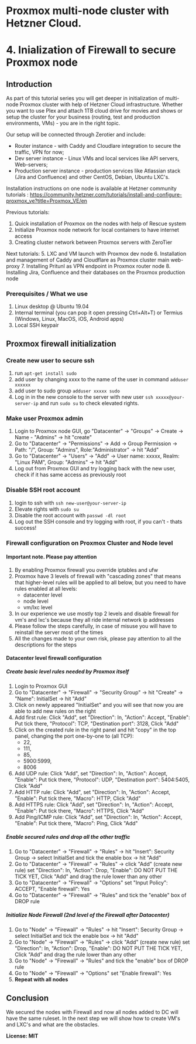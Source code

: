 # Proxmox multi-node cluster with Hetzner Cloud. 
#  4. Inialization of Firewall to secure Proxmox node
## Introduction
As part of this tutorial series you will get deeper in initialization of multi-node Proxmox cluster with help of Hetzner Cloud infrastructure. Whether you want to use Plex and attach 1TB cloud drive for movies and shows or setup the cluster for your business (routing, test and production environments, VMs) - you are in the right topic.

Our setup will be connected through Zerotier and include:
- Router instance - with Caddy and Cloudlare integration to secure the traffic, VPN for now;
- Dev server instance - Linux VMs and local services like API servers, Web-servers;
- Production server instance  - production services like Atlassian stack (Jira and Confluence) and other CentOS, Debian, Ubuntu LXC's.

Installation instructions on one node is available at Hetzner community tutorials :
https://community.hetzner.com/tutorials/install-and-configure-proxmox_ve?title=Proxmox_VE/en

Previous tutorials:
1. Quick installation of Proxmox on the nodes with help of Rescue system
2. Initialize Proxmox node network for local containers to have internet access
3. Creating cluster network between Proxmox servers with ZeroTier

Next tutorials:
5. LXC and VM launch with Proxmox dev node
6. Installation and management of Caddy and Cloudflare as Proxmox cluster main web-proxy
7. Installing Pritunl as VPN endpoint in Proxmox router node
8. Installing Jira, Confluence and their databases on the Proxmox production node

### Prerequisites / What we use
1. Linux desktop @ Ubuntu 19.04
2. Internal terminal (you can pop it open pressing Ctrl+Alt+T) or Termius (Windows, Linux, MacOS, iOS, Android apps)
3. Local SSH keypair

## Proxmox firewall initialization
### Create new user to secure ssh
1. run `apt-get install sudo`
2. add user by changing xxxx to the name of the user in command `adduser xxxxxx`
3. add user to sudo group `adduser xxxxx sudo`
4. Log in in the new console to the server with new user `ssh xxxxx@your-server-ip` and run `sudo su` to check elevated rights. 
### Make user Proxmox admin
1. Login to Proxmox node GUI, go "Datacenter" -> "Groups" -> Create -> Name - "Admins" -> hit "create"
2. Go to "Datacenter" -> "Permissions" -> Add -> Group Permission -> Path: "/", Group: "Admins", Role:"Administrator" -> hit "Add"
3. Go to "Datacenter" -> "Users" -> "Add" -> User name: xxxxx, Realm: "Linux PAM", Group: "Admins" -> hit "Add"
4. Log out from Proxmox GUI and try logging back with the new user, check if it has same access as previously root
### Disable SSH root account
1. login to ssh with `ssh new-user@your-server-ip`
2. Elevate rights with `sudo su`
3. Disable the root account with `passwd -dl root`
4. Log out the SSH console and try logging with root, if you can't - thats success!
### Firewall configuration on Proxmox Cluster and Node level
#### Important note. Please pay attention
1. By enabling Proxmox firewall you override iptables and ufw
2. Proxmox have 3 levels of firewall with "cascading zones" that means that higher-level rules will be applied to all below, but you need to have rules enabled at all levels:
   - datacenter level
   - node level
   - vm/lxc level
3. In our experience we use mostly top 2 levels and disable firewall for vm's and lxc's because they all ride internal network ip addresses
4. Please follow the steps carefully, in case of misuse you will have to reinstall the server most of the times
5. All the changes made to your own risk, please pay attention to all the descriptions for the steps
#### Datacenter level firewall configuration
##### Create basic level rules needed by Proxmox itself
1. Login to Proxmox GUI
2. Go to "Datacenter" -> "Firewall" -> "Security Group" -> hit "Create" -> "Name": InitialSet -> hit "Add"
3. Click on newly appeared "InitialSet" and you will see that now you are able to add new rules on the right
4. Add first rule: Click "Add", set "Direction": In, "Action": Accept, "Enable": Put tick there, "Protocol": TCP, "Destination port": 3128, Click "Add"
5. Click on the created rule in the right panel and hit "copy" in the top panel, changing the port one-by-one to (all TCP):
    - 22, 
    - 111, 
    - 85, 
    - 5900:5999, 
    - 8006
6.  Add UDP rule: Click "Add", set "Direction": In, "Action": Accept, "Enable": Put tick there, "Protocol": UDP, "Destination port": 5404:5405, Click "Add"
7.  Add HTTP rule: Click "Add", set "Direction": In, "Action": Accept, "Enable": Put tick there, "Macro": HTTP, Click "Add"
8.  Add HTTPS rule: Click "Add", set "Direction": In, "Action": Accept, "Enable": Put tick there, "Macro": HTTPS, Click "Add"
9.  Add Ping/ICMP rule: Click "Add", set "Direction": In, "Action": Accept, "Enable": Put tick there, "Macro": Ping, Click "Add"
##### Enable secured rules and drop all the other traffic
1. Go to "Datacenter" -> "Firewall" -> "Rules" -> hit "Insert": Security Group -> select InitialSet and tick the enable box -> hit "Add"
2. Go to "Datacenter" -> "Firewall" -> "Rules" -> click "Add" (create new rule)  set "Direction": In, "Action": Drop, "Enable": DO NOT PUT THE TICK YET, Click "Add" and drag the rule lower than any other
3. Go to "Datacenter" -> "Firewall" -> "Options" set "Input Policy": ACCEPT, "Enable firewall": Yes
4. Go to "Datacenter" -> "Firewall" -> "Rules" and tick the "enable" box of DROP rule
##### Initialize Node Firewall (2nd level of the Firewall after Datacenter)
1. Go to "Node" -> "Firewall" -> "Rules" -> hit "Insert": Security Group -> select InitialSet and tick the enable box -> hit "Add"
2. Go to "Node" -> "Firewall" -> "Rules" -> click "Add" (create new rule)  set "Direction": In, "Action": Drop, "Enable": DO NOT PUT THE TICK YET, Click "Add" and drag the rule lower than any other
3. Go to "Node" -> "Firewall" -> "Rules" and tick the "enable" box of DROP rule
4. Go to "Node" -> "Firewall" -> "Options" set "Enable firewall": Yes
5. **Repeat with all nodes**
## Conclusion
We secured the nodes with Firewall and now all nodes added to DC will have the same ruleset. In the next step we will show how to create VM's and LXC's and what are the obstacles.

**License: MIT**
